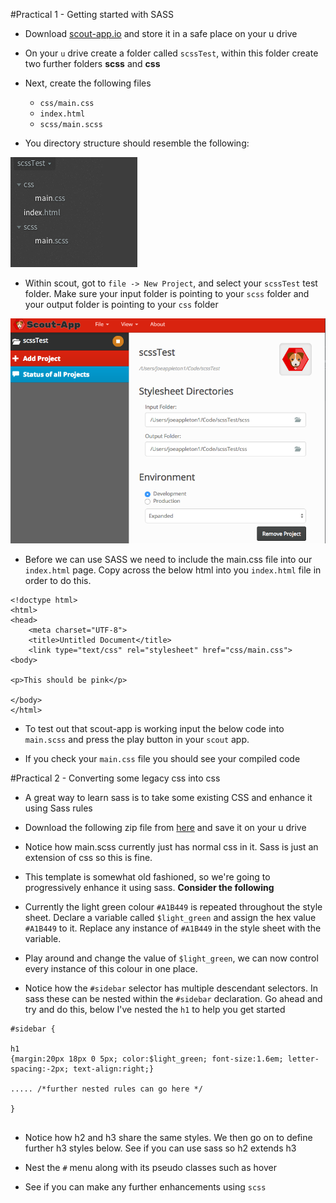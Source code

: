 #Practical 1 - Getting started with SASS


 - Download [scout-app.io](http://scout-app.io) and store it in a safe place on your u drive
- On your `u` drive create a folder called `scssTest`, within this folder create two further folders **scss** and **css**
- Next, create the following files
			
	-  `css/main.css`
	-  `index.html`
	-  `scss/main.scss`
- You directory structure should resemble the following:

![scss_structure.png](assets/scss_structure.png)

- Within scout, got to `file -> New Project`, and select your `scssTest` test folder.  Make sure your input folder is pointing to your `scss` folder and your output folder is pointing to your `css` folder

![scout_new_project](assets/scout_new_project.png)

- Before we can use SASS we need to include the main.css file into our `index.html` page. Copy across the below html into you `index.html` file in order to do this.

```
<!doctype html>
<html>
<head>
    <meta charset="UTF-8">
    <title>Untitled Document</title>
    <link type="text/css" rel="stylesheet" href="css/main.css">
<body>

<p>This should be pink</p>

</body>
</html>

```

- To test out that scout-app is working input the below code into `main.scss` and press the play button in your `scout` app. 

- If you check your `main.css` file you should see your compiled code

#Practical 2 - Converting some legacy css into css

-  A great way to learn sass is to take some existing CSS and enhance it using Sass rules
 
-  Download the following zip file from [here](https://github.com/joeappleton18/swd500/raw/master/live_course_git_hub/Sessions/session8.0/assets/scssPractical.zip) and save it on your u drive

-  Notice how main.scss currently just has normal css in it. Sass is just an extension of css so this is fine. 
- This template is somewhat old fashioned, so we're going to progressively enhance it using sass. 
**Consider the following**

- Currently the light green colour `#A1B449` is repeated throughout the style sheet. Declare a variable called `$light_green` and assign the hex value `#A1B449` to it. Replace any instance of `#A1B449`  in the style sheet with the variable.  


- Play around and change the value of `$light_green`, we can now control every instance of this colour in one place. 


- Notice how the `#sidebar` selector has multiple descendant selectors. In sass these can be nested within the `#sidebar` declaration. Go ahead and try and do this, below I've nested the `h1` to help you get started

```
#sidebar {
    
h1
{margin:20px 18px 0 5px; color:$light_green; font-size:1.6em; letter-spacing:-2px; text-align:right;}

..... /*further nested rules can go here */
    
}


```

- Notice how h2 and h3 share the same styles. We then go on to define further h3 styles below. See if you can use sass so h2 extends h3

- Nest the `#` menu along with its pseudo classes such as hover

- See if you can make any further enhancements using `scss`

